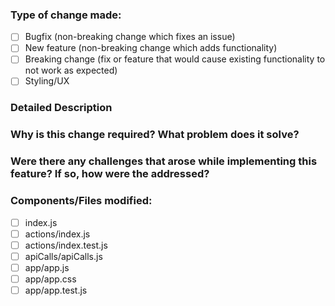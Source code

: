 ### Type of change made:
- [ ] Bugfix (non-breaking change which fixes an issue)
- [ ] New feature (non-breaking change which adds functionality)
- [ ] Breaking change (fix or feature that would cause existing functionality to not work as expected)
- [ ] Styling/UX

### Detailed Description

### Why is this change required? What problem does it solve?

### Were there any challenges that arose while implementing this feature? If so, how were the addressed?

### Components/Files modified:
- [ ] index.js
- [ ] actions/index.js
- [ ] actions/index.test.js
- [ ] apiCalls/apiCalls.js
- [ ] app/app.js
- [ ] app/app.css
- [ ] app/app.test.js
